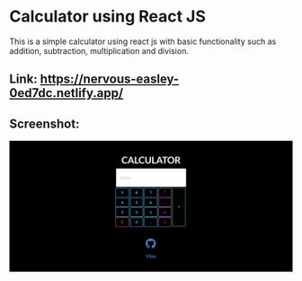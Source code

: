 # Calculator using React JS

This is a simple calculator using react js with basic functionality such as addition, subtraction, multiplication and division.

## Link: https://nervous-easley-0ed7dc.netlify.app/

## Screenshot:
![screenshot](https://github.com/vijay0707/Calculator-ReactJS/blob/master/calculator.png)
